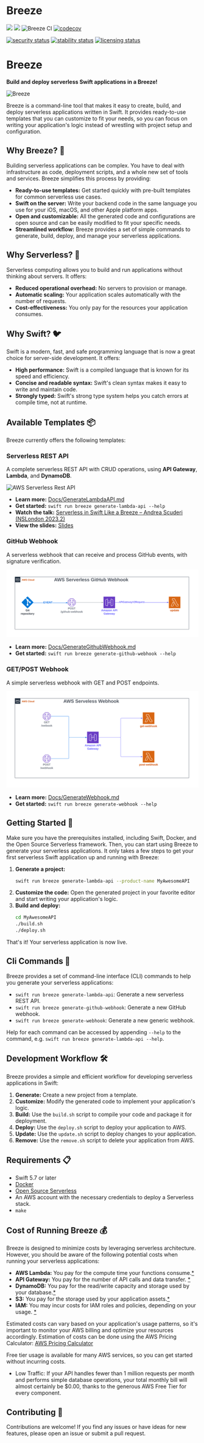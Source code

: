 # Breeze
[![](https://img.shields.io/endpoint?url=https%3A%2F%2Fswiftpackageindex.com%2Fapi%2Fpackages%2Fswift-serverless%2FBreeze%2Fbadge%3Ftype%3Dswift-versions)](https://swiftpackageindex.com/swift-serverless/Breeze) [![](https://img.shields.io/endpoint?url=https%3A%2F%2Fswiftpackageindex.com%2Fapi%2Fpackages%2Fswift-serverless%2FBreeze%2Fbadge%3Ftype%3Dplatforms)](https://swiftpackageindex.com/swift-serverless/Breeze) ![Breeze CI](https://github.com/swift-serverless/Breeze/actions/workflows/swift-test.yml/badge.svg) [![codecov](https://codecov.io/gh/swift-serverless/Breeze/branch/main/graph/badge.svg?token=PJR7YGBSQ0)](https://codecov.io/gh/swift-serverless/Breeze)

[![security status](https://www.meterian.io/badge/gh/swift-serverless/Breeze/security?branch=main)](https://www.meterian.io/report/gh/swift-serverless/Breeze)
[![stability status](https://www.meterian.io/badge/gh/swift-serverless/Breeze/stability?branch=main)](https://www.meterian.io/report/gh/swift-serverless/Breeze)
[![licensing status](https://www.meterian.io/badge/gh/swift-serverless/Breeze/licensing?branch=main)](https://www.meterian.io/report/gh/swift-serverless/Breeze)


# Breeze

**Build and deploy serverless Swift applications in a Breeze\!**

![Breeze](logo.png)

Breeze is a command-line tool that makes it easy to create, build, and deploy serverless applications written in Swift. It provides ready-to-use templates that you can customize to fit your needs, so you can focus on writing your application's logic instead of wrestling with project setup and configuration.

## Why Breeze? 🤔

Building serverless applications can be complex. You have to deal with infrastructure as code, deployment scripts, and a whole new set of tools and services. Breeze simplifies this process by providing:

  * **Ready-to-use templates:** Get started quickly with pre-built templates for common serverless use cases.
  * **Swift on the server:** Write your backend code in the same language you use for your iOS, macOS, and other Apple platform apps.
  * **Open and customizable:** All the generated code and configurations are open source and can be easily modified to fit your specific needs.
  * **Streamlined workflow:** Breeze provides a set of simple commands to generate, build, deploy, and manage your serverless applications.

## Why Serverless? 🚀

Serverless computing allows you to build and run applications without thinking about servers. It offers:

  * **Reduced operational overhead:** No servers to provision or manage.
  * **Automatic scaling:** Your application scales automatically with the number of requests.
  * **Cost-effectiveness:** You only pay for the resources your application consumes.

## Why Swift? 🐦

Swift is a modern, fast, and safe programming language that is now a great choice for server-side development. It offers:

  * **High performance:** Swift is a compiled language that is known for its speed and efficiency.
  * **Concise and readable syntax:** Swift's clean syntax makes it easy to write and maintain code.
  * **Strongly typed:** Swift's strong type system helps you catch errors at compile time, not at runtime.

## Available Templates 📦

Breeze currently offers the following templates:

### Serverless REST API

A complete serverless REST API with CRUD operations, using **API Gateway**, **Lambda**, and **DynamoDB**.

![AWS Serverless Rest API](/images/AWS-Serverless-REST-API.svg)

  * **Learn more:** [Docs/GenerateLambdaAPI.md](https://www.google.com/search?q=Docs/GenerateLambdaAPI.md)
  * **Get started:** `swift run breeze generate-lambda-api --help`
  * **Watch the talk:** [Serverless in Swift Like a Breeze – Andrea Scuderi (NSLondon 2023.2)](http://www.youtube.com/watch?v=D4qSv_fhQIo)
  * **View the slides:** [Slides](https://www.slideshare.net/AndreaScuderi6/serverless-in-swift-like-a-breeze)

### GitHub Webhook

A serverless webhook that can receive and process GitHub events, with signature verification.

![AWS Serverless GitHub Webhook](/images/AWS-Serverless-Github-Webhook.svg)

  * **Learn more:** [Docs/GenerateGithubWebhook.md](https://www.google.com/search?q=Docs/GenerateGithubWebhook.md)
  * **Get started:** `swift run breeze generate-github-webhook --help`

### GET/POST Webhook

A simple serverless webhook with GET and POST endpoints.

![AWS Serverless Webhook](/images/AWS-Serverless-Webhook.svg)

  * **Learn more:** [Docs/GenerateWebhook.md](https://www.google.com/search?q=Docs/GenerateWebhook.md)
  * **Get started:** `swift run breeze generate-webhook --help`

## Getting Started 🏁

Make sure you have the prerequisites installed, including Swift, Docker, and the Open Source Serverless framework. 
Then, you can start using Breeze to generate your serverless applications.
It only takes a few steps to get your first serverless Swift application up and running with Breeze:

1.  **Generate a project:**
    ```bash
    swift run breeze generate-lambda-api --product-name MyAwesomeAPI
    ```
2.  **Customize the code:**
    Open the generated project in your favorite editor and start writing your application's logic.
3.  **Build and deploy:**
    ```bash
    cd MyAwesomeAPI
    ./build.sh
    ./deploy.sh
    ```

That's it\! Your serverless application is now live.

## Cli Commands 📜

Breeze provides a set of command-line interface (CLI) commands to help you generate your serverless applications:

- `swift run breeze generate-lambda-api`: Generate a new serverless REST API.
- `swift run breeze generate-github-webhook`: Generate a new GitHub webhook.
- `swift run breeze generate-webhook`: Generate a new generic webhook.

Help for each command can be accessed by appending `--help` to the command, e.g. `swift run breeze generate-lambda-api --help`.

## Development Workflow 🛠️

Breeze provides a simple and efficient workflow for developing serverless applications in Swift:

1.  **Generate:** Create a new project from a template.
2.  **Customize:** Modify the generated code to implement your application's logic.
3.  **Build:** Use the `build.sh` script to compile your code and package it for deployment.
4.  **Deploy:** Use the `deploy.sh` script to deploy your application to AWS.
5.  **Update:** Use the `update.sh` script to deploy changes to your application.
6.  **Remove:** Use the `remove.sh` script to delete your application from AWS.

## Requirements 📋

  * Swift 5.7 or later
  * [Docker](https://docs.docker.com/install/)
  * [Open Source Serverless](https://github.com/oss-serverless/serverless)
  * An AWS account with the necessary credentials to deploy a Serverless stack.
  * `make`

## Cost of Running Breeze 💰

Breeze is designed to minimize costs by leveraging serverless architecture. However, you should be aware of the following potential costs when running your serverless applications:
  * **AWS Lambda:** You pay for the compute time your functions consume.[*](https://aws.amazon.com/lambda/pricing/)
  * **API Gateway:** You pay for the number of API calls and data transfer. [*](https://aws.amazon.com/api-gateway/pricing/)
  * **DynamoDB:** You pay for the read/write capacity and storage used by your database.[*](https://aws.amazon.com/dynamodb/pricing/)
  * **S3:** You pay for the storage used by your application assets.[*](https://aws.amazon.com/s3/pricing/)
  * **IAM:** You may incur costs for IAM roles and policies, depending on your usage. [*](https://aws.amazon.com/iam/pricing/)

Estimated costs can vary based on your application's usage patterns, so it's important to monitor your AWS billing and optimize your resources accordingly. Estimation of costs can be done using the AWS Pricing Calculator: [AWS Pricing Calculator](https://calculator.aws/#/)

Free tier usage is available for many AWS services, so you can get started without incurring costs.

- Low Traffic: If your API handles fewer than 1 million requests per month and performs simple database operations, your total monthly bill will almost certainly be $0.00, thanks to the generous AWS Free Tier for every component.

## Contributing 🤝

Contributions are welcome! If you find any issues or have ideas for new features, please open an issue or submit a pull request.
